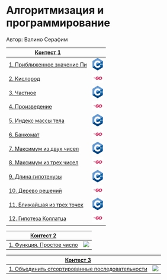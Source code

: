 # Алгоритмизация и программирование

Автор: Валино Серафим

|[Контест 1](https://contest.yandex.ru/contest/52142/problems/) |  |
| --- | :-: |
| [1. Приближенное значение Пи](./contest_01/01/main.cpp) | ![](./image/cpp.png) |
| [2. Кислород](./contest_1/02/main.go) | ![](./image/go.png) |
| [3. Частное](./contest_01/03/main.cpp) | ![](./image/cpp.png) |
| [4. Произведение](./contest_01/04/main.go) | ![](./image/go.png) |
| [5. Индекс массы тела](./contest_01/05/main.cpp) | ![](./image/cpp.png) |
| [6. Банкомат](./contest_01/06/main.go) | ![](./image/go.png) |
| [7. Максимум из двух чисел](./contest_01/07/main.cpp) | ![](./image/cpp.png) |
| [8. Максимум из трех чисел](./contest_01/08/main.go) | ![](./image/go.png) |
| [9. Длина гипотенузы](./contest_01/09/main.cpp) | ![](./image/cpp.png) |
| [10. Дерево решений](./contest_01/10/main.go) | ![](./image/go.png) |
| [11. Ближайшая из трех точек](./contest_01/11/main.cpp) | ![](./image/cpp.png) |
| [12. Гипотеза Коллатца](./contest_01/12/main.go) | ![](./image/go.png) |
 
|[Контест 2](https://contest.yandex.ru/contest/52676/problems/) |  |
| --- | :-: |
| [1. Функция. Простое число](./contest_02/01/main.cpp) | ![](./img/go.png) |

|[Контест 3](https://contest.yandex.ru/contest/53504/problems) |  |
| --- | :-: |
| [1. Объединить отсортированные последовательности](./contest_03/01/main.cpp) | ![](./img/go.png) |

